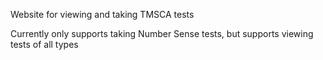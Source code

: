Website for viewing and taking TMSCA tests

Currently only supports taking Number Sense tests, but supports viewing tests of all types
